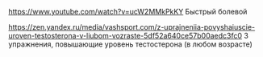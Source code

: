 <https://www.youtube.com/watch?v=ucW2MMkPkKY> Быстрый болевой

<https://zen.yandex.ru/media/vashsport.com/z-uprajneniia-povyshaiuscie-uroven-testosterona-v-liubom-vozraste-5df52a640ce57b00aedc3fc0> З упражнения, повышающие уровень тестостерона (в любом возрасте)
